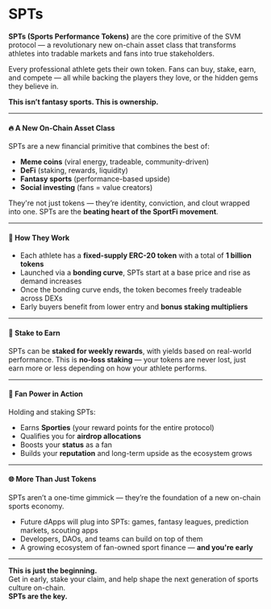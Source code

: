 # SPTs

**SPTs (Sports Performance Tokens)** are the core primitive of the SVM protocol — a revolutionary new on-chain asset class that transforms athletes into tradable markets and fans into true stakeholders.

Every professional athlete gets their own token. Fans can buy, stake, earn, and compete — all while backing the players they love, or the hidden gems they believe in.

**This isn’t fantasy sports. This is ownership.**

***

#### 🔥 A New On-Chain Asset Class

SPTs are a new financial primitive that combines the best of:

* **Meme coins** (viral energy, tradeable, community-driven)
* **DeFi** (staking, rewards, liquidity)
* **Fantasy sports** (performance-based upside)
* **Social investing** (fans = value creators)

They're not just tokens — they’re identity, conviction, and clout wrapped into one. SPTs are the **beating heart of the SportFi movement**.

***

#### 🧠 How They Work

* Each athlete has a **fixed-supply ERC-20 token** with a total of **1 billion tokens**
* Launched via a **bonding curve**, SPTs start at a base price and rise as demand increases
* Once the bonding curve ends, the token becomes freely tradeable across DEXs
* Early buyers benefit from lower entry and **bonus staking multipliers**

***

#### 💪 Stake to Earn

SPTs can be **staked for weekly rewards**, with yields based on real-world performance. This is **no-loss staking** — your tokens are never lost, just earn more or less depending on how your athlete performs.

***

#### 🎯 Fan Power in Action

Holding and staking SPTs:

* Earns **Sporties** (your reward points for the entire protocol)
* Qualifies you for **airdrop allocations**
* Boosts your **status** as a fan
* Builds your **reputation** and long-term upside as the ecosystem grows

***

#### 🌐 More Than Just Tokens

SPTs aren’t a one-time gimmick — they’re the foundation of a new on-chain sports economy.

* Future dApps will plug into SPTs: games, fantasy leagues, prediction markets, scouting apps
* Developers, DAOs, and teams can build on top of them
* A growing ecosystem of fan-owned sport finance — **and you're early**

***

**This is just the beginning.**\
Get in early, stake your claim, and help shape the next generation of sports culture on-chain.\
**SPTs are the key.**
